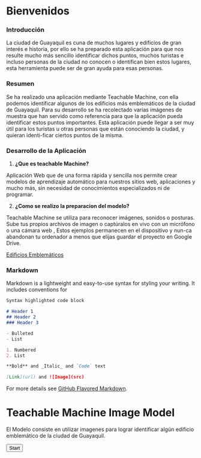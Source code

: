 # Bienvenidos 



### Introducción

La ciudad de Guayaquil es cuna de muchos lugares y edificios de gran interés e historia, por ello se ha preparado esta aplicación para que nos resulte mucho más sencillo identificar dichos puntos, muchos turistas e incluso personas de la ciudad no conocen o identifican bien estos lugares, esta herramienta puede ser de gran ayuda para esas personas.

### Resumen 

Se ha realizado una aplicación mediante Teachable Machine, con ella podemos identificar algunos de los edificios más emblemáticos de la ciudad de Guayaquil. Para su desarrollo se ha recolectado varias imágenes de muestra que han servido como referencia para que la aplicación pueda identificar estos puntos importantes. Esta aplicación puede llegar a ser muy útil para los turistas u otras personas que están conociendo la ciudad, y quieran identi-ficar ciertos puntos de la misma.

### Desarrollo de la Aplicación

1. **¿Que es teachable Machine?**

Aplicación Web que de una forma rápida y sencilla nos permite crear modelos de aprendizaje automático para nuestros sitios web, aplicaciones y mucho más, sin necesidad de conocimientos especializados ni de programar.

2. **¿Como se realizo la preparacion del modelo?**

Teachable Machine se utiliza para reconocer imágenes, sonidos o posturas. Sube tus propios archivos de imagen o captúralos en vivo con un micrófono o una cámara web , Estos ejemplos permanecen en el dispositivo y nun-ca abandonan tu ordenador a menos que elijas guardar el proyecto en Google Drive.

[Edificios Emblemáticos](https://teachablemachine.withgoogle.com/models/8PDaz04GQ/)

### Markdown

Markdown is a lightweight and easy-to-use syntax for styling your writing. It includes conventions for

```markdown
Syntax highlighted code block

# Header 1
## Header 2
### Header 3

- Bulleted
- List

1. Numbered
2. List

**Bold** and _Italic_ and `Code` text

[Link](url) and ![Image](src)
```

For more details see [GitHub Flavored Markdown](https://guides.github.com/features/mastering-markdown/).


# Teachable Machine Image Model

El Modelo consiste en utilizar imagenes para lograr identificar algún edificio emblemático de la ciudad de Guayaquil.

<!--<div> ### Teachable Machine Image Model </div>-->
<button type="button" onclick="init()">Start</button>
<div id="webcam-container"></div>
<div id="label-container"></div>
<script src="https://cdn.jsdelivr.net/npm/@tensorflow/tfjs@1.3.1/dist/tf.min.js"></script>
<script src="https://cdn.jsdelivr.net/npm/@teachablemachine/image@0.8/dist/teachablemachine-image.min.js"></script>
<script type="text/javascript">
    // More API functions here:
    // https://github.com/googlecreativelab/teachablemachine-community/tree/master/libraries/image

    // the link to your model provided by Teachable Machine export panel
    const URL = "https://teachablemachine.withgoogle.com/models/8PDaz04GQ/";

    let model, webcam, labelContainer, maxPredictions;

    // Load the image model and setup the webcam
    async function init() {
        const modelURL = URL + "model.json";
        const metadataURL = URL + "metadata.json";

        // load the model and metadata
        // Refer to tmImage.loadFromFiles() in the API to support files from a file picker
        // or files from your local hard drive
        // Note: the pose library adds "tmImage" object to your window (window.tmImage)
        model = await tmImage.load(modelURL, metadataURL);
        maxPredictions = model.getTotalClasses();

        // Convenience function to setup a webcam
        const flip = true; // whether to flip the webcam
        webcam = new tmImage.Webcam(200, 200, flip); // width, height, flip
        await webcam.setup(); // request access to the webcam
        await webcam.play();
        window.requestAnimationFrame(loop);

        // append elements to the DOM
        document.getElementById("webcam-container").appendChild(webcam.canvas);
        labelContainer = document.getElementById("label-container");
        for (let i = 0; i < maxPredictions; i++) { // and class labels
            labelContainer.appendChild(document.createElement("div"));
        }
    }

    async function loop() {
        webcam.update(); // update the webcam frame
        await predict();
        window.requestAnimationFrame(loop);
    }

    // run the webcam image through the image model
    async function predict() {
        // predict can take in an image, video or canvas html element
        const prediction = await model.predict(webcam.canvas);
        for (let i = 0; i < maxPredictions; i++) {
            const classPrediction =
                prediction[i].className + ": " + prediction[i].probability.toFixed(2);
            labelContainer.childNodes[i].innerHTML = classPrediction;
        }
    }
</script>







